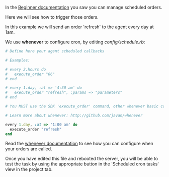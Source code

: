 
In the [Beginner documentation](http://0.0.0.0:5000/doc#toc_1) you saw you can manage scheduled orders.

Here we will see how to trigger those orders.

In this example we will send an order 'refresh' to the agent every day at 1am.


We use **whenever** to configure cron, by editing *config/schedule.rb*:

``` ruby
# Define here your agent scheduled callbacks

# Examples:

# every 2.hours do
#   execute_order "66"
# end

# every 1.day, :at => '4:30 am' do
#   execute_order "refresh", :params => "parameters"
# end

# You MUST use the SDK 'execute_order' command, other whenever basic commands like 'runner', 'rake' or 'command' will be rejected.

# Learn more about whenever: http://github.com/javan/whenever

every 1.day, :at => '1:00 am' do
  execute_order "refresh"
end

```

Read the [whenever documentation](https://github.com/javan/whenever) to see how you can configure when your orders are called.

Once you have edited this file and rebooted the server, you will be able to test the task by using the appropriate button in the 'Scheduled cron tasks' view in the project tab.
